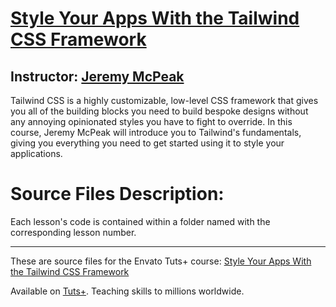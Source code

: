 # [Style Your Apps With the Tailwind CSS Framework][published url]
## Instructor: [Jeremy McPeak][instructor url]

Tailwind CSS is a highly customizable, low-level CSS framework that gives you all of the building blocks you need to build bespoke designs without any annoying opinionated styles you have to fight to override. In this course, Jeremy McPeak will introduce you to Tailwind's fundamentals, giving you everything you need to get started using it to style your applications.

# Source Files Description:

Each lesson's code is contained within a folder named with the corresponding lesson number.

------

These are source files for the Envato Tuts+ course: [Style Your Apps With the Tailwind CSS Framework][published url]

Available on [Tuts+](https://tutsplus.com). Teaching skills to millions worldwide.

[published url]: https://code.tutsplus.com/courses/style-your-apps-with-the-tailwind-css-framework
[instructor url]: https://tutsplus.com/authors/jeremy-mcpeak
